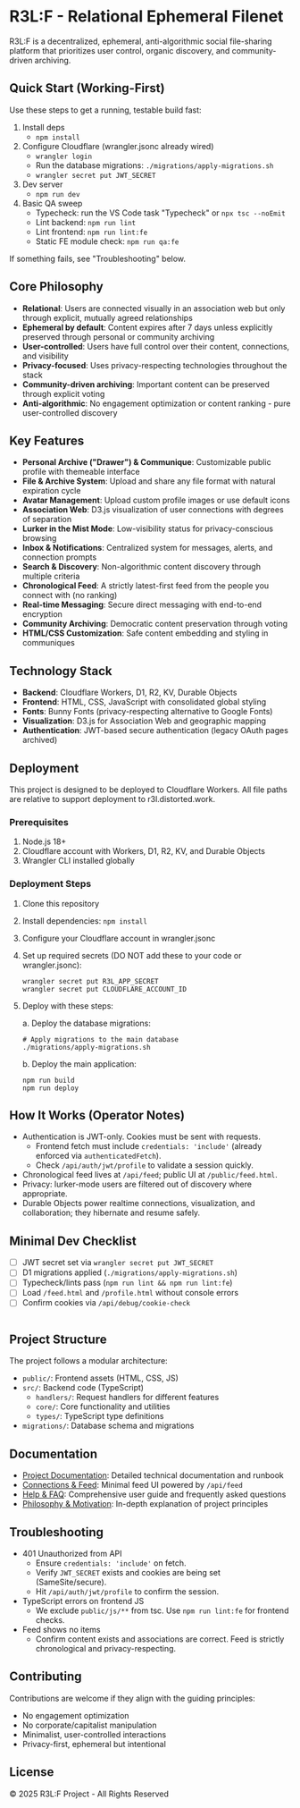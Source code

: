 # R3L:F - Relational Ephemeral Filenet

R3L:F is a decentralized, ephemeral, anti-algorithmic social file-sharing platform that prioritizes user control, organic discovery, and community-driven archiving.

## Quick Start (Working-First)

Use these steps to get a running, testable build fast:

1. Install deps
   - `npm install`
2. Configure Cloudflare (wrangler.jsonc already wired)
   - `wrangler login`
   - Run the database migrations: `./migrations/apply-migrations.sh`
   - `wrangler secret put JWT_SECRET`
3. Dev server
   - `npm run dev`
4. Basic QA sweep
   - Typecheck: run the VS Code task "Typecheck" or `npx tsc --noEmit`
   - Lint backend: `npm run lint`
   - Lint frontend: `npm run lint:fe`
   - Static FE module check: `npm run qa:fe`

If something fails, see "Troubleshooting" below.

## Core Philosophy

- **Relational**: Users are connected visually in an association web but only through explicit, mutually agreed relationships
- **Ephemeral by default**: Content expires after 7 days unless explicitly preserved through personal or community archiving
- **User-controlled**: Users have full control over their content, connections, and visibility
- **Privacy-focused**: Uses privacy-respecting technologies throughout the stack
- **Community-driven archiving**: Important content can be preserved through explicit voting
- **Anti-algorithmic**: No engagement optimization or content ranking - pure user-controlled discovery

## Key Features

- **Personal Archive ("Drawer") & Communique**: Customizable public profile with themeable interface
- **File & Archive System**: Upload and share any file format with natural expiration cycle
- **Avatar Management**: Upload custom profile images or use default icons
- **Association Web**: D3.js visualization of user connections with degrees of separation
- **Lurker in the Mist Mode**: Low-visibility status for privacy-conscious browsing
- **Inbox & Notifications**: Centralized system for messages, alerts, and connection prompts
- **Search & Discovery**: Non-algorithmic content discovery through multiple criteria
- **Chronological Feed**: A strictly latest-first feed from the people you connect with (no ranking)
- **Real-time Messaging**: Secure direct messaging with end-to-end encryption
- **Community Archiving**: Democratic content preservation through voting
- **HTML/CSS Customization**: Safe content embedding and styling in communiques

## Technology Stack

- **Backend**: Cloudflare Workers, D1, R2, KV, Durable Objects
- **Frontend**: HTML, CSS, JavaScript with consolidated global styling
- **Fonts**: Bunny Fonts (privacy-respecting alternative to Google Fonts)
- **Visualization**: D3.js for Association Web and geographic mapping
- **Authentication**: JWT-based secure authentication (legacy OAuth pages archived)

## Deployment

This project is designed to be deployed to Cloudflare Workers. All file paths are relative to support deployment to r3l.distorted.work.

### Prerequisites

1. Node.js 18+
2. Cloudflare account with Workers, D1, R2, KV, and Durable Objects
3. Wrangler CLI installed globally

### Deployment Steps

1. Clone this repository
2. Install dependencies: `npm install`
3. Configure your Cloudflare account in wrangler.jsonc
4. Set up required secrets (DO NOT add these to your code or wrangler.jsonc):

   ```
   wrangler secret put R3L_APP_SECRET
   wrangler secret put CLOUDFLARE_ACCOUNT_ID
   ```

5. Deploy with these steps:

   a. Deploy the database migrations:

   ```
   # Apply migrations to the main database
   ./migrations/apply-migrations.sh
   ```

   b. Deploy the main application:

   ```
   npm run build
   npm run deploy

## How It Works (Operator Notes)

- Authentication is JWT-only. Cookies must be sent with requests.
  - Frontend fetch must include `credentials: 'include'` (already enforced via `authenticatedFetch`).
  - Check `/api/auth/jwt/profile` to validate a session quickly.
- Chronological feed lives at `/api/feed`; public UI at `/public/feed.html`.
- Privacy: lurker-mode users are filtered out of discovery where appropriate.
- Durable Objects power realtime connections, visualization, and collaboration; they hibernate and resume safely.

## Minimal Dev Checklist

- [ ] JWT secret set via `wrangler secret put JWT_SECRET`
- [ ] D1 migrations applied (`./migrations/apply-migrations.sh`)
- [ ] Typecheck/lints pass (`npm run lint && npm run lint:fe`)
- [ ] Load `/feed.html` and `/profile.html` without console errors
- [ ] Confirm cookies via `/api/debug/cookie-check`
   ```

## Project Structure

The project follows a modular architecture:

- `public/`: Frontend assets (HTML, CSS, JS)
- `src/`: Backend code (TypeScript)
  - `handlers/`: Request handlers for different features
  - `core/`: Core functionality and utilities
  - `types/`: TypeScript type definitions
- `migrations/`: Database schema and migrations

## Documentation

- [Project Documentation](./project-documentation.md): Detailed technical documentation and runbook
- [Connections & Feed](./public/feed.html): Minimal feed UI powered by `/api/feed`
- [Help & FAQ](./public/help.html): Comprehensive user guide and frequently asked questions
- [Philosophy & Motivation](./public/reMDE.md): In-depth explanation of project principles

## Troubleshooting

- 401 Unauthorized from API
   - Ensure `credentials: 'include'` on fetch.
   - Verify `JWT_SECRET` exists and cookies are being set (SameSite/secure).
   - Hit `/api/auth/jwt/profile` to confirm the session.
- TypeScript errors on frontend JS
   - We exclude `public/js/**` from tsc. Use `npm run lint:fe` for frontend checks.
- Feed shows no items
   - Confirm content exists and associations are correct. Feed is strictly chronological and privacy-respecting.

## Contributing

Contributions are welcome if they align with the guiding principles:

- No engagement optimization
- No corporate/capitalist manipulation
- Minimalist, user-controlled interactions
- Privacy-first, ephemeral but intentional

## License

&copy; 2025 R3L:F Project - All Rights Reserved
